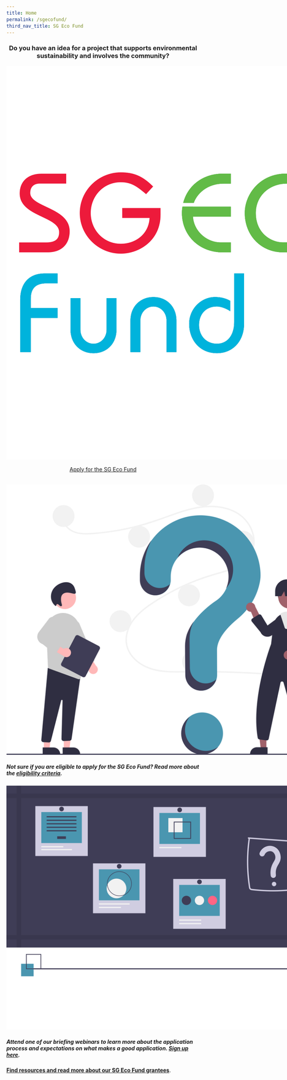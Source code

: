 ```yaml
---
title: Home
permalink: /sgecofund/
third_nav_title: SG Eco Fund
---
```


<center><h3><b>Do you have an idea for a project that supports environmental sustainability and involves the community?</b></h3>

<div>
    <img src="/images/sgeco-logo.jpg" alt="SG Eco Fund" style="max-width:40vh;">
</div>

<a class="button_david" href="/sgecofund/apply/">Apply for the SG Eco Fund</a></center>

<!-- #### The SG Eco Fund is only open for application during the grant call period. The grant call for 2021 is now closed.  -->

<br> 


<div class="logos-row">
  <div class="grid-column">
    <img src="/images/sgeco-question.svg" style="max-width:25vh;" alt="Question"><h5>Not sure if you are eligible to apply for the SG Eco Fund? Read more about the <a href="/sgecofund/fund-info"><b>eligibility criteria</b></a>.</h5>
  </div>
  <div class="grid-column">
    <img src="/images/sgeco-webinar.svg" style="max-width:25vh;" alt="Recording"><h5>Attend one of our briefing webinars to learn more about the application process and expectations on what makes a good application. <a href="#"><b>Sign up here</b></a>.</h5>
  </div>
</div>

<div><a href="/sgecofund/community"><b>Find resources and read more about our SG Eco Fund grantees</b></a>.</div>
